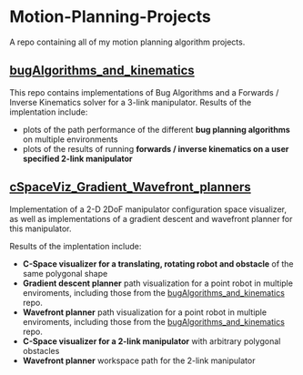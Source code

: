 # Motion-Planning-Projects
A repo containing all of my motion planning algorithm projects.


## [bugAlgorithms_and_kinematics](https://github.com/nicholasRenninger/bugAlgorithms_and_kinematics)

This repo contains implementations of Bug Algorithms and a Forwards / Inverse Kinematics solver for a 3-link manipulator. Results of the implentation include:

* plots of the path performance of the different **bug planning algorithms** on multiple environments
* plots of the results of running **forwards / inverse kinematics on a user specified 2-link manipulator**


## [cSpaceViz_Gradient_Wavefront_planners](https://github.com/nicholasRenninger/cSpaceViz_Gradient_Wavefront_planners)

Implementation of a 2-D 2DoF manipulator configuration space visualizer, as well as implementations of a gradient descent and wavefront planner for this manipulator. 

Results of the implentation include:

* **C-Space visualizer for a translating, rotating robot and obstacle** of the same polygonal shape
* **Gradient descent planner** path visualization for a point robot in multiple enviroments, including those from the [bugAlgorithms_and_kinematics](https://github.com/nicholasRenninger/bugAlgorithms_and_kinematics) repo.
* **Wavefront planner** path visualization for a point robot in multiple enviroments, including those from the [bugAlgorithms_and_kinematics](https://github.com/nicholasRenninger/bugAlgorithms_and_kinematics) repo.
* **C-Space visualizer for a 2-link manipulator** with arbitrary polygonal obstacles
* **Wavefront planner** workspace path for the 2-link manipulator
